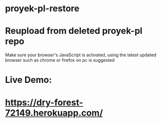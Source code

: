# proyek-pl-restore
# Reupload from deleted proyek-pl repo

Make sure your browser's JavaScript is activated, 
using the latest updated browser such as chrome or firefox on pc is suggested

# Live Demo:
# https://dry-forest-72149.herokuapp.com/
